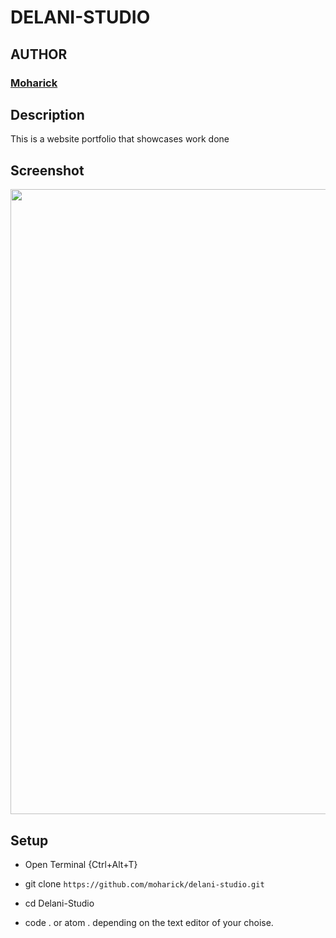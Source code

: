 # DELANI-STUDIO

## AUTHOR
### [Moharick](https://github.com/moharick)
## Description
  This is a website portfolio that showcases work done 
## Screenshot
<img src="/..images/delani.png" width="1000">

## Setup

* Open Terminal {Ctrl+Alt+T}

* git clone ```https://github.com/moharick/delani-studio.git```

* cd Delani-Studio

* code . or atom . depending on the text editor of your choise.
